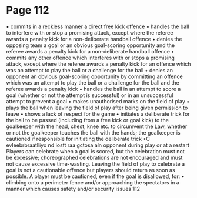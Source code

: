 # Page 112

• commits in a reckless manner a direct free kick offence
• handles the ball to interfere with or stop a promising attack, except where
the referee awards a penalty kick for a non-deliberate handball offence
• denies the opposing team a goal or an obvious goal-scoring opportunity and
the referee awards a penalty kick for a non-deliberate handball offence
• commits any other offence which interferes with or stops a promising attack,
except where the referee awards a penalty kick for an offence which was an
attempt to play the ball or a challenge for the ball
• denies an opponent an obvious goal-scoring opportunity by committing an
offence which was an attempt to play the ball or a challenge for the ball and
the referee awards a penalty kick
• handles the ball in an attempt to score a goal (whether or not the attempt is
successful) or in an unsuccessful attempt to prevent a goal
• makes unauthorised marks on the field of play
• plays the ball when leaving the field of play after being given permission
to leave
• shows a lack of respect for the game
• initiates a deliberate trick for the ball to be passed (including from a free
kick or goal kick) to the goalkeeper with the head, chest, knee etc. to
circumvent the Law, whether or not the goalkeeper touches the ball with the
hands; the goalkeeper is cautioned if responsible for initiating the deliberate
trick
•C evleebrbraatlliyo nd iosft raa gctosa aln opponent during play or at a restart
Players can celebrate when a goal is scored, but the celebration must not be
excessive; choreographed celebrations are not encouraged and must not cause
excessive time-wasting.
Leaving the field of play to celebrate a goal is not a cautionable offence but
players should return as soon as possible.
A player must be cautioned, even if the goal is disallowed, for:
• climbing onto a perimeter fence and/or approaching the spectators in
a manner which causes safety and/or security issues
112
